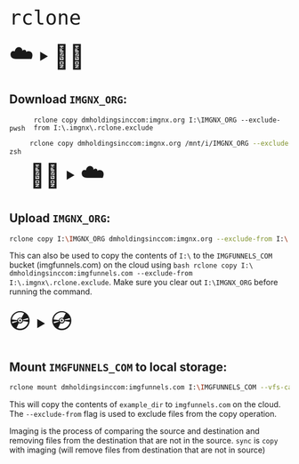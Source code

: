 <span style="font-size: 42px;">`rclone`</span>

<span style="display: flex; align-items:center; font-size: 42px;"><span role="image">☁️</span><span style="font-size: 18px; margin-left: 10px; margin-right: 10px;" role="image">▶️</span><span role="image">👩‍💻</span></span>

## Download `IMGNX_ORG`:
<code style="float: left; margin-top: 15px; margin-right: 15px;">pwsh</code>
```pwsh
rclone copy dmholdingsinccom:imgnx.org I:\IMGNX_ORG --exclude-from I:\.imgnx\.rclone.exclude
```
<code style="float: left; margin-top: 15px; margin-right: 15px;">zsh</code>
```zsh
rclone copy dmholdingsinccom:imgnx.org /mnt/i/IMGNX_ORG --exclude-from /mnt/i/.imgnx/.rclone.exclude
```



<span style="display: flex; align-items:center; font-size: 42px;"><span role="image">👩‍💻</span><span style="font-size: 18px; margin-left: 10px; margin-right: 10px;" role="image">▶️</span><span role="image">☁️</span></span>

## Upload `IMGNX_ORG`:

```bash
rclone copy I:\IMGNX_ORG dmholdingsinccom:imgnx.org --exclude-from I:\.imgnx\.rclone.exclude
```
This can also be used to copy the contents of `I:\` to the `IMGFUNNELS_COM` bucket (imgfunnels.com) on the cloud using `bash
rclone copy I:\ dmholdingsinccom:imgfunnels.com --exclude-from I:\.imgnx\.rclone.exclude`. Make sure you clear out `I:\IMGNX_ORG` before running the command.

<span style="display: flex; align-items:center; font-size: 42px;"><span role="image">💿</span><span style="font-size: 18px; margin-left: 10px; margin-right: 10px;" role="image">▶️</span><span role="image">💿</span></span>

## Mount `IMGFUNNELS_COM` to local storage:

```bash
rclone mount dmholdingsinccom:imgfunnels.com I:\IMGFUNNELS_COM --vfs-cache-mode full --cache-dir I:\__CACHE__\IMGFUNNELS_COM --debug-fuse -v --fuse-flag --network-mode
```

This will copy the contents of `example_dir` to `imgfunnels.com`
on the cloud. The `--exclude-from` flag is used to exclude files
from the copy operation.

Imaging is the process of comparing the source and destination
and removing files from the destination that are not in the
source. `sync` is `copy` with imaging (will remove files from
destination that are not in source)
